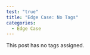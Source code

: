 ```yaml
---
test: "true"
title: "Edge Case: No Tags"
categories:
  - Edge Case
---
```


This post has no tags assigned.

